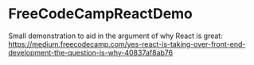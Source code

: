 # FreeCodeCampReactDemo
Small demonstration to aid in the argument of why React is great: https://medium.freecodecamp.com/yes-react-is-taking-over-front-end-development-the-question-is-why-40837af8ab76
